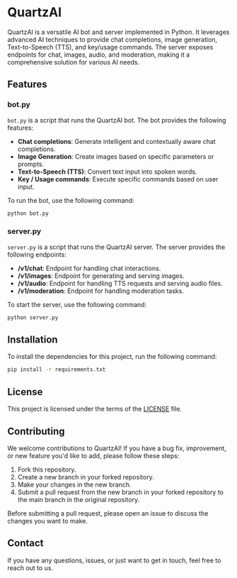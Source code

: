 # QuartzAI

QuartzAI is a versatile AI bot and server implemented in Python. It leverages advanced AI techniques to provide chat completions, image generation, Text-to-Speech (TTS), and key/usage commands. The server exposes endpoints for chat, images, audio, and moderation, making it a comprehensive solution for various AI needs.

## Features

### bot.py

`bot.py` is a script that runs the QuartzAI bot. The bot provides the following features:

- **Chat completions**: Generate intelligent and contextually aware chat completions.
- **Image Generation**: Create images based on specific parameters or prompts.
- **Text-to-Speech (TTS)**: Convert text input into spoken words.
- **Key / Usage commands**: Execute specific commands based on user input.

To run the bot, use the following command:

```bash
python bot.py
```

### server.py

`server.py` is a script that runs the QuartzAI server. The server provides the following endpoints:

- **/v1/chat**: Endpoint for handling chat interactions.
- **/v1/images**: Endpoint for generating and serving images.
- **/v1/audio**: Endpoint for handling TTS requests and serving audio files.
- **/v1/moderation**: Endpoint for handling moderation tasks.

To start the server, use the following command:

```bash
python server.py
```

## Installation

To install the dependencies for this project, run the following command:

```bash
pip install -r requirements.txt
```

## License

This project is licensed under the terms of the [LICENSE](LICENSE) file.

## Contributing

We welcome contributions to QuartzAI! If you have a bug fix, improvement, or new feature you'd like to add, please follow these steps:

1. Fork this repository.
2. Create a new branch in your forked repository.
3. Make your changes in the new branch.
4. Submit a pull request from the new branch in your forked repository to the main branch in the original repository.

Before submitting a pull request, please open an issue to discuss the changes you want to make.

## Contact

If you have any questions, issues, or just want to get in touch, feel free to reach out to us.
